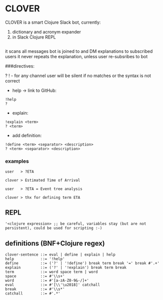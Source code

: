 # CLOVER

CLOVER is a smart Clojure Slack bot, currently:

1. dictionary and acronym expander
2. in Slack Clojure REPL

##

it scans all messages bot is joined to and DM explanations to subscribed users
it never repeats the explanation, unless user re-subsribes to bot

###directives:

? ! - for any channel user
will be silent if no matches or the syntax is not correct

- help -> link to GitHub:
```
!help
?
```

- explain:
```
!explain <term>
? <term>
```

- add definition:
```
!define <term> <separator> <description>
? <term> <separator> <description>
```

### examples

```
user   > ?ETA

clover > Estimated Time of Arrival

user   > ?ETA = Event tree analysis

clover > thx for defining term ETA
```

## REPL
```
'<clojure expression> ;; be careful, variables stay (but are not persistent), could be used for scripting :-)
```



## definitions (BNF+Clojure regex)

```
clover-sentence ::= eval | define | explain | help
help            ::= '!help'
define          ::= ('?' | '!define') break term break '=' break #'.+'
explain         ::= ('?' | '!explain') break term break
term            ::= word space term | word
space           ::= #'\\s+'
word            ::= #'[a-zA-Z0-9&-/]+'
eval            ::= #'[\\'\u2018]' catchall
break           ::= #'\\s*'
catchall        ::= #'.*'
```
